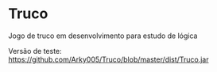# Truco

Jogo de truco em desenvolvimento para estudo de lógica

Versão de teste: https://github.com/Arky005/Truco/blob/master/dist/Truco.jar
